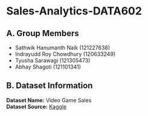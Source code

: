 # Sales-Analytics-DATA602

## A. Group Members
- Sathwik Hanumanth Naik (121227638)
- Indrayudd Roy Chowdhury (120633249)
- Tyusha Sarawagi (121305473)
- Abhay Shagoti (121101341)

## B. Dataset Information
**Dataset Name:** Video Game Sales<br>
**Dataset Source:** [Kaggle](https://www.kaggle.com/datasets/gregorut/videogamesales)
